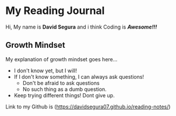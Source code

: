 # My Reading Journal
Hi, My name is **David Segura** and i think Coding is ***Awesome!!!***

## Growth Mindset

My explanation of growth mindset goes here...

- I don't know yet, but I will!
- If I don't know something, I can always ask questions!
  - Don't be afraid to ask questions
  - No such thing as a dumb question.
- Keep trying different things! Dont give up.

Link to my Github is (https://davidsegura07.github.io/reading-notes/)
